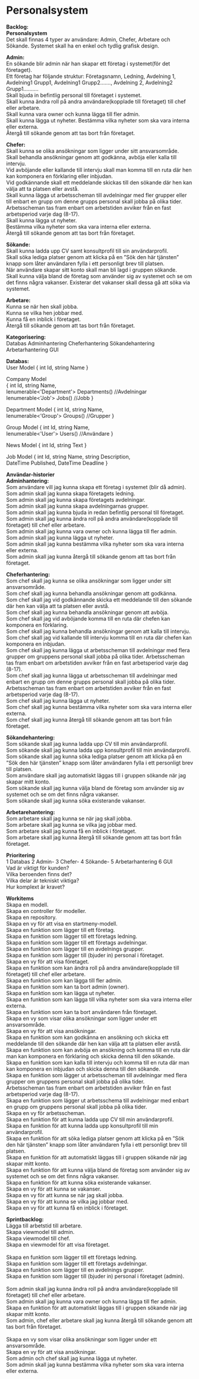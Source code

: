 # Personalsystem
<strong>Backlog:<br>
Personalsystem</strong><br>
Det skall finnas 4 typer av användare: Admin, Chefer, Arbetare och Sökande.
Systemet skall ha en enkel och tydlig grafisk design.

<strong>Admin:</strong><br>
En sökande blir admin när han skapar ett företag i systemet(för det företaget).<br>
Ett företag har följande struktur: Företagsnamn, Ledning, Avdelning 1, Avdelning1 Grupp1, Avdelning1 Grupp2……., Avdelning 2, Avdelning2 Grupp1……….<br>
Skall bjuda in befintlig personal till företaget i systemet.<br>
Skall kunna ändra roll på andra användare(kopplade till företaget) till chef eller arbetare.<br>
Skall kunna vara owner och kunna lägga till fler admin.<br>
Skall kunna lägga ut nyheter. Bestämma vilka nyheter som ska vara interna eller externa.<br>
Återgå till sökande genom att tas bort från företaget.<br>

<strong>Chefer:</strong><br>
Skall kunna se olika ansökningar som ligger under sitt ansvarsområde.<br>
Skall behandla ansökningar genom att godkänna, avböja eller kalla till intervju.<br>
Vid avböjande eller kallande till intervju skall man komma till en ruta där hen kan komponera en förklaring eller inbjudan.<br> 
Vid godkännande skall ett meddelande skickas till den sökande där hen kan välja att ta platsen eller avstå.<br>
Skall kunna lägga ut arbetsscheman till avdelningar med fler grupper eller till enbart en grupp om denne grupps personal skall jobba på olika tider.<br>
Arbetsscheman tas fram enbart om arbetstiden avviker från en fast arbetsperiod varje dag (8-17).<br>
Skall kunna lägga ut nyheter.<br>
Bestämma vilka nyheter som ska vara interna eller externa.<br>
Återgå till sökande genom att tas bort från företaget.<br>

<strong>Sökande:</strong><br>
Skall kunna ladda upp CV samt konsultprofil till sin användarprofil.<br>
Skall söka lediga platser genom att klicka på en ”Sök den här tjänsten” knapp som låter användaren fylla i ett personligt brev till platsen.<br>
När användare skapar sitt konto skall man bli lagd i gruppen sökande.<br>
Skall kunna välja bland de företag som använder sig av systemet och se om det finns några vakanser. Existerar det vakanser skall dessa gå att söka via systemet.<br>

<strong>Arbetare:</strong><br>
Kunna se när hen skall jobba.<br>
Kunna se vilka hen jobbar med.<br>
Kunna få en inblick i företaget.<br>
Återgå till sökande genom att tas bort från företaget.<br>

<strong>Kategorisering:</strong><br>
Databas
Adminhantering
Cheferhantering
Sökandehantering
Arbetarhantering
GUI

<strong>Databas:</strong><br>
User Model
{
int Id,
string Name 
}

Company Model</strong><br>
{
int Id,
string Name,<br>
Ienumerable<'Department'> Departments() //Avdelningar<br>
Ienumerable<'Job'> Jobs() //Jobb
}

Department Model
{
int Id,
string Name,<br>
Ienumerable<'Group'> Groups() //Grupper
}

Group Model
{
int Id,
string Name,<br>
Ienumerable<'User'> Users() //Användare
}

News Model
{
int Id,
string Text
}

Job Model
{
int Id,
string Name,
string Description,<br>
DateTime Published,
DateTime Deadline
}

<strong>Användar-historier<br>
Adminhantering:</strong><br>
Som användare vill jag kunna skapa ett företag i systemet (blir då admin).<br>
Som admin skall jag kunna skapa företagets ledning.<br>
Som admin skall jag kunna skapa företagets avdelningar.<br>
Som admin skall jag kunna skapa avdelningarnas grupper.<br>
Som admin skall jag kunna bjuda in redan befintlig personal till företaget.<br>
Som admin skall jag kunna ändra roll på andra användare(kopplade till företaget) till chef eller arbetare.<br>
Som admin skall jag kunna vara owner och kunna lägga till fler admin.<br>
Som admin skall jag kunna lägga ut nyheter.<br>
Som admin skall jag kunna bestämma vilka nyheter som ska vara interna eller externa.<br>
Som admin skall jag kunna återgå till sökande genom att tas bort från företaget.<br>

<strong>Cheferhantering:</strong><br>
Som chef skall jag kunna se olika ansökningar som ligger under sitt ansvarsområde.<br>
Som chef skall jag kunna behandla ansökningar genom att godkänna.<br>
Som chef skall jag vid godkännande skicka ett meddelande till den sökande där hen kan välja att ta platsen eller avstå.<br>
Som chef skall jag kunna behandla ansökningar genom att avböja.<br>
Som chef skall jag vid avböjande komma till en ruta där chefen kan komponera en förklaring.<br> 
Som chef skall jag kunna behandla ansökningar genom att kalla till intervju.<br>
Som chef skall jag vid kallande till intervju komma till en ruta där chefen kan komponera en inbjudan.<br> 
Som chef skall jag kunna lägga ut arbetsscheman till avdelningar med flera grupper om gruppens personal skall jobba på olika tider. Arbetsscheman tas fram enbart om arbetstiden avviker från en fast arbetsperiod varje dag (8-17).<br>
Som chef skall jag kunna lägga ut arbetsscheman till avdelningar med enbart en grupp om denne grupps personal skall jobba på olika tider. Arbetsscheman tas fram enbart om arbetstiden avviker från en fast arbetsperiod varje dag (8-17).<br>
Som chef skall jag kunna lägga ut nyheter.<br>
Som chef skall jag kunna bestämma vilka nyheter som ska vara interna eller externa.<br>
Som chef skall jag kunna återgå till sökande genom att tas bort från företaget.<br>

<strong>Sökandehantering:</strong><br>
Som sökande skall jag kunna ladda upp CV till min användarprofil.<br>
Som sökande skall jag kunna ladda upp konsultprofil till min användarprofil.<br>
Som sökande skall jag kunna söka lediga platser genom att klicka på en ”Sök den här tjänsten” knapp som låter användaren fylla i ett personligt brev till platsen.<br>
Som användare skall jag automatiskt läggas till i gruppen sökande när jag skapar mitt konto.<br>
Som sökande skall jag kunna välja bland de företag som använder sig av systemet och se om det finns några vakanser.<br>
Som sökande skall jag kunna söka existerande vakanser.<br>

<strong>Arbetarehantering:</strong><br>
Som arbetare skall jag kunna se när jag skall jobba.<br>
Som arbetare skall jag kunna se vilka jag jobbar med.<br>
Som arbetare skall jag kunna få en inblick i företaget.<br>
Som arbetare skall jag kunna återgå till sökande genom att tas bort från företaget.<br>

<strong>Prioritering</strong><br>
1 Databas 2 Admin- 3 Chefer- 4 Sökande- 5 Arbetarhantering 6 GUI<br>
Vad är viktigt för kunden?<br>
Vilka beroenden finns det?<br>
Vilka delar är tekniskt viktiga?<br>
Hur komplext är kravet?<br>

<strong>Workitems</strong><br>
Skapa en modell.<br> 
Skapa en controller för modeller.<br>
Skapa en repository.<br>
Skapa en vy för att visa en startmeny-modell.<br>
Skapa en funktion som lägger till ett företag.<br>
Skapa en funktion som lägger till ett företags ledning.<br>
Skapa en funktion som lägger till ett företags avdelningar.<br>
Skapa en funktion som lägger till en avdelnings grupper.<br>
Skapa en funktion som lägger till (bjuder in) personal i företaget.<br>
Skapa en vy för att visa företaget.<br>
Skapa en funktion som kan ändra roll på andra användare(kopplade till företaget) till chef eller arbetare.<br>
Skapa en funktion som kan lägga till fler admin.<br>
Skapa en funktion som kan ta bort admin (owner).<br>
Skapa en funktion som kan lägga ut nyheter.<br>
Skapa en funktion som kan lägga till vilka nyheter som ska vara interna eller externa.<br>
Skapa en funktion som kan ta bort användaren från företaget.<br>
Skapa en vy som visar olika ansökningar som ligger under ett ansvarsområde.<br>
Skapa en vy för att visa ansökningar.<br>
Skapa en funktion som kan godkänna en ansökning och skicka ett meddelande till den sökande där hen kan välja att ta platsen eller avstå.<br>
Skapa en funktion som kan avböja en ansökning och komma till en ruta där man kan komponera en förklaring och skicka denna till den sökande.<br>
Skapa en funktion som kan kalla till intervju och komma till en ruta där man kan komponera en inbjudan och skicka denna till den sökande.<br>
Skapa en funktion som lägger ut arbetsscheman till avdelningar med flera grupper om gruppens personal skall jobba på olika tider.<br>
Arbetsscheman tas fram enbart om arbetstiden avviker från en fast arbetsperiod varje dag (8-17).<br>
Skapa en funktion som lägger ut arbetsschema till avdelningar med enbart en grupp om gruppens personal skall jobba på olika tider.<br>
Skapa en vy för arbetsscheman.<br>
Skapa en funktion för att kunna ladda upp CV till min användarprofil.<br>
Skapa en funktion för att kunna ladda upp konsultprofil till min användarprofil.<br>
Skapa en funktion för att söka lediga platser genom att klicka på en ”Sök den här tjänsten” knapp som låter användaren fylla i ett personligt brev till platsen.<br>
Skapa en funktion för att automatiskt läggas till i gruppen sökande när jag skapar mitt konto.<br>
Skapa en funktion för att kunna välja bland de företag som använder sig av systemet och se om det finns några vakanser.<br>
Skapa en funktion för att kunna söka existerande vakanser.<br>
Skapa en vy för att kunna se vakanser.<br>
Skapa en vy för att kunna se när jag skall jobba.<br>
Skapa en vy för att kunna se vilka jag jobbar med.<br>
Skapa en vy för att kunna få en inblick i företaget.<br>

<strong>Sprintbacklog:</strong><br>
Lägga till arbetstid till arbetare.<br>
Skapa viewmodel till admin.<br>
Skapa viewmodel till chef.<br>
Skapa en viewmodel för att visa företaget.<br><br>
Skapa en funktion som lägger till ett företags ledning.<br>
Skapa en funktion som lägger till ett företags avdelningar.<br>
Skapa en funktion som lägger till en avdelnings grupper.<br>
Skapa en funktion som lägger till (bjuder in) personal i företaget (admin).<br><br>
Som admin skall jag kunna ändra roll på andra användare(kopplade till företaget) till chef eller arbetare.<br>
Som admin skall jag kunna vara owner och kunna lägga till fler admin.<br>
Skapa en funktion för att automatiskt läggas till i gruppen sökande när jag skapar mitt konto.<br>
Som admin, chef eller arbetare skall jag kunna återgå till sökande genom att tas bort från företaget.<br><br>
Skapa en vy som visar olika ansökningar som ligger under ett ansvarsområde.<br>
Skapa en vy för att visa ansökningar.<br>
Som admin och chef skall jag kunna lägga ut nyheter.<br>
Som admin skall jag kunna bestämma vilka nyheter som ska vara interna eller externa.<br>
